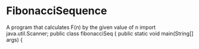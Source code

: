 # FibonacciSequence
A program that calculates F(n) by the given value of n import java.util.Scanner; public class fibonacciSeq { public static void main(String[] args) {
